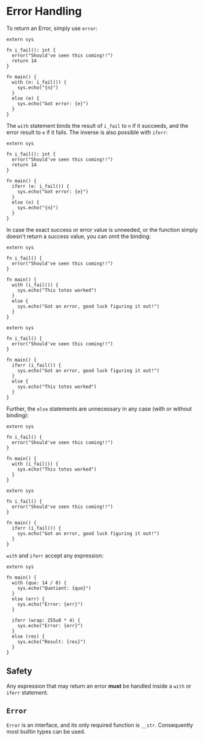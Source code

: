 # Error Handling

To return an Error, simply use `error`:

```sylva
extern sys

fn i_fail(): int {
  error("Should've seen this coming!!")
  return 14
}

fn main() {
  with (n: i_fail()) {
    sys.echo("{n}")
  }
  else (e) {
    sys.echo("Got error: {e}")
  }
}
```

The `with` statement binds the result of `i_fail` to `n` if it succeeds, and
the error result to `e` if it fails.  The inverse is also possible with
`iferr`:

```sylva
extern sys

fn i_fail(): int {
  error("Should've seen this coming!!")
  return 14
}

fn main() {
  iferr (e: i_fail()) {
    sys.echo("Got error: {e}")
  }
  else (n) {
    sys.echo("{n}")
  }
}
```

In case the exact success or error value is unneeded, or the function simply
doesn't return a success value, you can omit the binding:

```sylva
extern sys

fn i_fail() {
  error("Should've seen this coming!!")
}

fn main() {
  with (i_fail()) {
    sys.echo("This totes worked")
  }
  else {
    sys.echo("Got an error, good luck figuring it out!")
  }
}
```

```sylva
extern sys

fn i_fail() {
  error("Should've seen this coming!!")
}

fn main() {
  iferr (i_fail()) {
    sys.echo("Got an error, good luck figuring it out!")
  }
  else {
    sys.echo("This totes worked")
  }
}
```

Further, the `else` statements are unnecessary in any case (with or without
binding):

```sylva
extern sys

fn i_fail() {
  error("Should've seen this coming!!")
}

fn main() {
  with (i_fail()) {
    sys.echo("This totes worked")
  }
}
```

```sylva
extern sys

fn i_fail() {
  error("Should've seen this coming!!")
}

fn main() {
  iferr (i_fail()) {
    sys.echo("Got an error, good luck figuring it out!")
  }
}
```

`with` and `iferr` accept any expression:

```sylva
extern sys

fn main() {
  with (quo: 14 / 0) {
    sys.echo("Quotient: {quo}")
  }
  else (err) {
    sys.echo("Error: {err}")
  }

  iferr (wrap: 255u8 * 4) {
    sys.echo("Error: {err}")
  }
  else (res) {
    sys.echo("Result: {res}")
  }
}
```

## Safety

Any expression that may return an error  **must** be handled inside a `with`
or `iferr` statement.

## `Error`

`Error` is an interface, and its only required function is `__str`.
Consequently most builtin types can be used.
